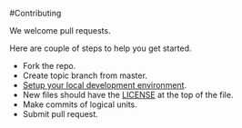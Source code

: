 #Contributing

We welcome pull requests.

Here are couple of steps to help you get started.

* Fork the repo.
* Create topic branch from master.
* [Setup your local development environment](docs/DevelopmentSetup.md).
* New files should have the [LICENSE](LICENSE) at the top of the file.
* Make commits of logical units.
* Submit pull request.

